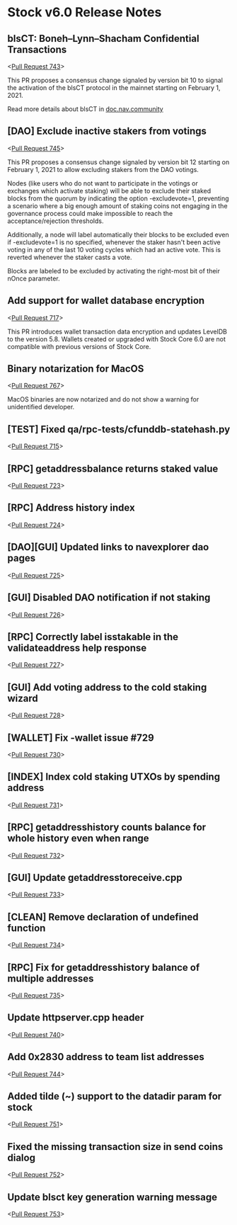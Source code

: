 # Stock v6.0 Release Notes

## blsCT: Boneh–Lynn–Shacham Confidential Transactions

<[Pull Request 743](https://github.com/stock/stock-core/pull/743)>

This PR proposes a consensus change signaled by version bit 10 to signal the activation of the blsCT protocol in the mainnet starting on February 1, 2021.

Read more details about blsCT in [doc.nav.community](https://doc.nav.community/blsct.html)

## [DAO] Exclude inactive stakers from votings

<[Pull Request 745](https://github.com/stock/stock-core/pull/745)>

This PR proposes a consensus change signaled by version bit 12 starting on February 1, 2021 to allow excluding stakers from the DAO votings.

Nodes (like users who do not want to participate in the votings or exchanges which activate staking) will be able to exclude their staked blocks from the quorum by indicating the option -excludevote=1, preventing a scenario where a big enough amount of staking coins not engaging in the governance process could make impossible to reach the acceptance/rejection thresholds.

Additionally, a node will label automatically their blocks to be excluded even if -excludevote=1 is no specified, whenever the staker hasn't been active voting in any of the last 10 voting cycles which had an active vote. This is reverted whenever the staker casts a vote.

Blocks are labeled to be excluded by activating the right-most bit of their nOnce parameter.

## Add support for wallet database encryption

<[Pull Request 717](https://github.com/stock/stock-core/pull/717)>

This PR introduces wallet transaction data encryption and updates LevelDB to the version 5.8. Wallets created or upgraded with Stock Core 6.0 are not compatible with previous versions of Stock Core.

## Binary notarization for MacOS

<[Pull Request 767](https://github.com/stock/stock-core/pull/757)>

MacOS binaries are now notarized and do not show a warning for unidentified developer.

## [TEST] Fixed qa/rpc-tests/cfunddb-statehash.py

<[Pull Request 715](https://github.com/stock/stock-core/pull/715)>

## [RPC] getaddressbalance returns staked value 

<[Pull Request 723](https://github.com/stock/stock-core/pull/723)>

## [RPC] Address history index
 
<[Pull Request 724](https://github.com/stock/stock-core/pull/724)>

## [DAO][GUI] Updated links to navexplorer dao pages 

<[Pull Request 725](https://github.com/stock/stock-core/pull/725)>

## [GUI] Disabled DAO notification if not staking

<[Pull Request 726](https://github.com/stock/stock-core/pull/726)>

## [RPC] Correctly label isstakable in the validateaddress help response

<[Pull Request 727](https://github.com/stock/stock-core/pull/727)>

## [GUI] Add voting address to the cold staking wizard

<[Pull Request 728](https://github.com/stock/stock-core/pull/728)>

## [WALLET] Fix -wallet issue #729

<[Pull Request 730](https://github.com/stock/stock-core/pull/730)>

## [INDEX] Index cold staking UTXOs by spending address

<[Pull Request 731](https://github.com/stock/stock-core/pull/731)>

## [RPC] getaddresshistory counts balance for whole history even when range

<[Pull Request 732](https://github.com/stock/stock-core/pull/732)>

## [GUI] Update getaddresstoreceive.cpp

<[Pull Request 733](https://github.com/stock/stock-core/pull/733)>

## [CLEAN] Remove declaration of undefined function

<[Pull Request 734](https://github.com/stock/stock-core/pull/734)>

## [RPC] Fix for getaddresshistory balance of multiple addresses

<[Pull Request 735](https://github.com/stock/stock-core/pull/735)>

## Update httpserver.cpp header

<[Pull Request 740](https://github.com/stock/stock-core/pull/740)>

## Add 0x2830 address to team list addresses

<[Pull Request 744](https://github.com/stock/stock-core/pull/744)>

## Added tilde (~) support to the datadir param for stock

<[Pull Request 751](https://github.com/stock/stock-core/pull/751)>

## Fixed the missing transaction size in send coins dialog 

<[Pull Request 752](https://github.com/stock/stock-core/pull/752)>

## Update blsct key generation warning message

<[Pull Request 753](https://github.com/stock/stock-core/pull/753)>
